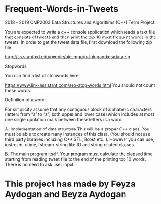 # Frequent-Words-in-Tweets
2018 – 2019 CMP2003 Data Structures and Algorithms (C++) Term Project

You are expected to write a c++ console application which reads a text file that consists of  tweets and then print the top 10 most frequent words in the tweets. In order to get the tweet data file, first download the following zip file:

 http://cs.stanford.edu/people/alecmgo/trainingandtestdata.zip
 
 Stopwords
 
 You can find a list of stopwords here:
 
 https://www.link-assistant.com/seo-stop-words.html You should not count these words.
 
 Definition of a word:
 
 For simplicity assume that any contiguous block of alphabetic characters (letters from “a” to “z”, both upper and lower case) which includes at most one single quotation mark between these letters is a word.
 
 
 A. Implementation of data structure.This will be a proper C++ class. You must be able to create many instances of this class. (You should not use third party libraries including C++ STL, Boost etc. ). However you can use, iostream, ctime, fstream, string like IO and string related classes.
 
 B. The main program itself. Your program must calculate the elapsed time starting from reading tweet file to the end of the printing top 10 words. There is no need to ask user input.
 
# This project has made by Feyza Aydogan and Beyza Aydogan
